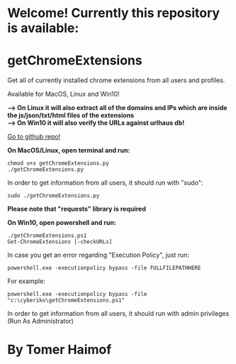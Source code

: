 
# Welcome! Currently this repository is available:

# getChromeExtensions 
  Get all of currently installed chrome extensions from all users and profiles.
  
  Available for MacOS, Linux and Win10!
  
 <b> --> On Linux it will also extract all of the domains and IPs which are inside the js/json/txt/html files of the extensions</b>
 </br>
 <b> --> On Win10 it will also verify the URLs against urlhaus db!</b>

  <a href="https://github.com/cyberiko/getChromeExtensions">Go to github repo!</a>

  <b>On MacOS/Linux, open terminal and run:
  </b>

   
    chmod u+x getChromeExtensions.py
    ./getChromeExtensions.py
   
    
  In order to get information from all users, it should run with "sudo":
  
   
    sudo ./getChromeExtensions.py
   
    
   <b>Please note that "requests" library is required</b>

 

   <b>On Win10, open powershell and run:</b>

    
    ./getChromeExtensions.ps1
    Get-ChromeExtensions [-checkURLs]
    
   In case you get an error regarding "Execution Policy", just run:

    
    powershell.exe -executionpolicy bypass -file FULLFILEPATHHERE
    
   For example:

    
    powershell.exe -executionpolicy bypass -file "c:\cyberiko\getChromeExtensions.ps1"
    
   In order to get information from all users, it should run with admin privileges (Run As Administrator) 
  


# By Tomer Haimof

